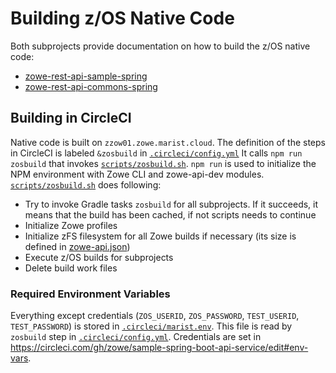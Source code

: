 # Building z/OS Native Code

Both subprojects provide documentation on how to build the z/OS native code:

- [zowe-rest-api-sample-spring](/zowe-rest-api-sample-spring/docs/zos-native-os-linkage.md)
- [zowe-rest-api-commons-spring](/zowe-rest-api-commons-spring/docs/zos-native-code.md)

## Building in CircleCI

Native code is built on `zzow01.zowe.marist.cloud`.
The definition of the steps in CircleCI is labeled `&zosbuild` in [`.circleci/config.yml`](/.circleci/config.yml)
It calls `npm run zosbuild` that invokes [`scripts/zosbuild.sh`](.scripts/zosbuild.sh). `npm run` is used to initialize the NPM environment with Zowe CLI and zowe-api-dev modules. [`scripts/zosbuild.sh`](.scripts/zosbuild.sh) does following:

- Try to invoke Gradle tasks `zosbuild` for all subprojects. If it succeeds, it means that the build has been cached, if not scripts needs to continue
- Initialize Zowe profiles
- Initialize zFS filesystem for all Zowe builds if necessary (its size is defined in [zowe-api.json](/zowe-api.json))
- Execute z/OS builds for subprojects
- Delete build work files

### Required Environment Variables

Everything except credentials (`ZOS_USERID`, `ZOS_PASSWORD`, `TEST_USERID`, `TEST_PASSWORD`) is stored in [`.circleci/marist.env`](/.circleci/marist.env).
This file is read by `zosbuild` step in [`.circleci/config.yml`](/.circleci/config.yml).
Credentials are set in <https://circleci.com/gh/zowe/sample-spring-boot-api-service/edit#env-vars>.
